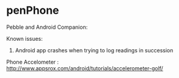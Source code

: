 # penPhone

Pebble and Android Companion:

Known issues:

1. Android app crashes when trying to log readings in succession

Phone Accelometer :
http://www.appsrox.com/android/tutorials/accelerometer-golf/
